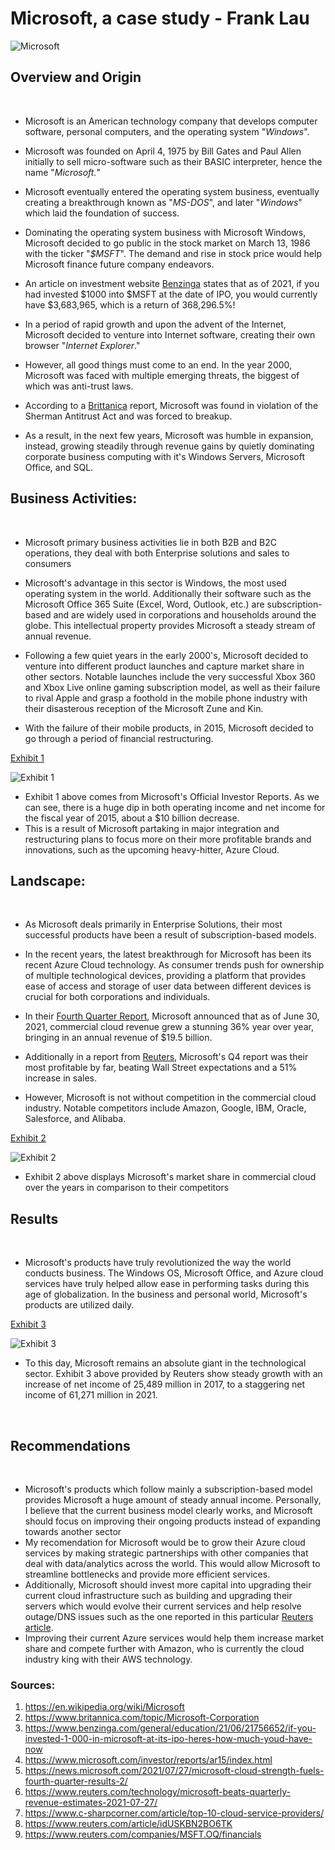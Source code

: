 # Microsoft, a case study  - Frank Lau

![Microsoft](image.jfif)​

## Overview and Origin
​
* Microsoft is an American technology company that develops computer software, personal computers, and the operating system "*Windows*".

* Microsoft was founded on April 4, 1975 by Bill Gates and Paul Allen initially to sell micro-software such as their BASIC interpreter, hence the name "*Microsoft.*"

* Microsoft eventually entered the operating system business, eventually creating a breakthrough known as "*MS-DOS*", and later "*Windows*" which laid the foundation of success.

* Dominating the operating system business with Microsoft Windows, Microsoft decided to go public in the stock market on March 13, 1986 with the ticker "*$MSFT*". The demand and rise in stock price would help Microsoft finance future company endeavors.

* An article on investment website [Benzinga](https://www.benzinga.com/general/education/21/06/21756652/if-you-invested-1-000-in-microsoft-at-its-ipo-heres-how-much-youd-have-now) states that as of 2021, if you had invested $1000 into $MSFT at the date of IPO, you would currently have $3,683,965, which is a return of 368,296.5%!

* In a period of rapid growth and upon the advent of the Internet, Microsoft decided to venture into Internet software, creating their own browser "*Internet Explorer*."

* However, all good things must come to an end. In the year 2000, Microsoft was faced with multiple emerging threats, the biggest of which was anti-trust laws.

* According to a [Brittanica](https://www.britannica.com/topic/Microsoft-Corporation) report, Microsoft was found in violation of the Sherman Antitrust Act and was forced to breakup.

* As a result, in the next few years, Microsoft was humble in expansion, instead, growing steadily through revenue gains by quietly dominating corporate business computing with it's Windows Servers, Microsoft Office, and SQL.
​
## Business Activities:
​
* Microsoft primary business activities lie in both B2B and B2C operations, they deal with both Enterprise solutions and sales to consumers
* Microsoft's advantage in this sector is Windows, the most used operating system in the world. Additionally their software such as the Microsoft Office 365 Suite (Excel, Word, Outlook, etc.) are subscription-based and are widely used in corporations and households around the globe. This intellectual property provides Microsoft a steady stream of annual revenue.

* Following a few quiet years in the early 2000's, Microsoft decided to venture into different product launches and capture market share in other sectors. Notable launches include the very successful Xbox 360 and Xbox Live online gaming subscription model, as well as their failure to rival Apple and grasp a foothold in the mobile phone industry with their disasterous reception of the Microsoft Zune and Kin.

* With the failure of their mobile products, in 2015, Microsoft decided to go through a period of financial restructuring.

[Exhibit 1](https://www.microsoft.com/investor/reports/ar15/index.html)

![Exhibit 1](financials.png)
   * Exhibit 1 above comes from Microsoft's Official Investor Reports. As we can see, there is a huge dip in both operating income and net income for the fiscal year of 2015, about a $10 billion decrease.
   * This is a result of Microsoft partaking in major integration and restructuring plans to focus more on their more profitable brands and innovations, such as the upcoming heavy-hitter, Azure Cloud.

## Landscape:
​
* As Microsoft deals primarily in Enterprise Solutions, their most successful products have been a result of subscription-based models. 
​
* In the recent years, the latest breakthrough for Microsoft has been its recent Azure Cloud technology. As consumer trends push for ownership of multiple technological devices, providing a platform that provides ease of access and storage of user data between different devices is crucial for both corporations and individuals.
​
* In their [Fourth Quarter Report](https://news.microsoft.com/2021/07/27/microsoft-cloud-strength-fuels-fourth-quarter-results-2/), Microsoft announced that as of June 30, 2021, commercial cloud revenue grew a stunning 36% year over year, bringing in an annual revenue of $19.5 billion.

* Additionally in a report from [Reuters](https://www.reuters.com/technology/microsoft-beats-quarterly-revenue-estimates-2021-07-27/), Microsoft's Q4 report was their most profitable by far, beating Wall Street expectations and a 51% increase in sales.

* However, Microsoft is not without competition in the commercial cloud industry. Notable competitors include Amazon, Google, IBM, Oracle, Salesforce, and Alibaba.

[Exhibit 2](https://www.c-sharpcorner.com/article/top-10-cloud-service-providers/)

![Exhibit 2](exhibit2.png)
   * Exhibit 2 above displays Microsoft's market share in commercial cloud over the years in comparison to their competitors

## Results
​
* Microsoft's products have truly revolutionized the way the world conducts business. The Windows OS, Microsoft Office, and Azure cloud services have truly helped allow ease in performing tasks during this age of globalization. In the business and personal world, Microsoft's products are utilized daily.
​

[Exhibit 3](https://www.reuters.com/companies/MSFT.OQ/financials)

![Exhibit 3](exhibit3.png)
* To this day, Microsoft remains an absolute giant in the technological sector. Exhibit 3 above provided by Reuters show steady growth with an increase of net income of 25,489 million in 2017, to a staggering net income of 61,271 million in 2021.

​
## Recommendations
​
* Microsoft's products which follow mainly a subscription-based model provides Microsoft a huge amount of steady annual income. Personally, I believe that the current business model clearly works, and Microsoft should focus on improving their ongoing products instead of expanding towards another sector 
​
* My recomendation for Microsoft would be to grow their Azure cloud services by making strategic partnerships with other companies that deal with data/analytics across the world. This would allow Microsoft to streamline bottlenecks and provide more efficient services.
​
* Additionally, Microsoft should invest more capital into upgrading their current cloud infrastructure such as building and upgrading their servers which would evolve their current services and help resolve outage/DNS issues such as the one reported in this particular [Reuters article](https://www.reuters.com/article/idUSKBN2BO6TK).
​
* Improving their current Azure services would help them increase market share and compete further with Amazon, who is currently the cloud industry king with their AWS technology.

### Sources:
1. https://en.wikipedia.org/wiki/Microsoft
2. https://www.britannica.com/topic/Microsoft-Corporation
3. https://www.benzinga.com/general/education/21/06/21756652/if-you-invested-1-000-in-microsoft-at-its-ipo-heres-how-much-youd-have-now
4. https://www.microsoft.com/investor/reports/ar15/index.html
5. https://news.microsoft.com/2021/07/27/microsoft-cloud-strength-fuels-fourth-quarter-results-2/
6. https://www.reuters.com/technology/microsoft-beats-quarterly-revenue-estimates-2021-07-27/
7. https://www.c-sharpcorner.com/article/top-10-cloud-service-providers/
8. https://www.reuters.com/article/idUSKBN2BO6TK
9. https://www.reuters.com/companies/MSFT.OQ/financials
